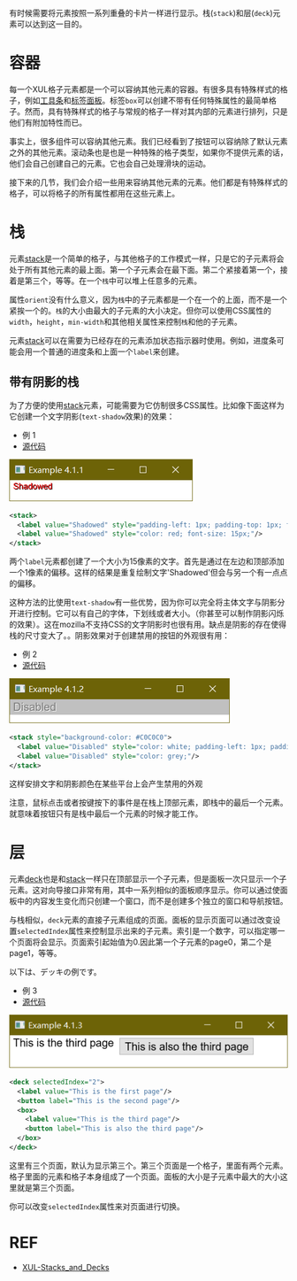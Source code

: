 有时候需要将元素按照一系列重叠的卡片一样进行显示。栈(`stack`)和层(`deck`)元素可以达到这一目的。

# 容器

每一个XUL格子元素都是一个可以容纳其他元素的容器。有很多具有特殊样式的格子，例如[工具条](./toolbars.md)和[标签面板](./tabboxes.zh.md)。标签`box`可以创建不带有任何特殊属性的最简单格子。然而，具有特殊样式的格子与常规的格子一样对其内部的元素进行排列，只是他们有附加特性而已。

事实上，很多组件可以容纳其他元素。我们已经看到了按钮可以容纳除了默认元素之外的其他元素。滚动条也是也是一种特殊的格子类型，如果你不提供元素的话，他们会自己创建自己的元素。它也会自己处理滑块的运动。

接下来的几节，我们会介绍一些用来容纳其他元素的元素。他们都是有特殊样式的格子，可以将格子的所有属性都用在这些元素上。

# 栈

元素[stack](./stack.md)是一个简单的格子，与其他格子的工作模式一样，只是它的子元素将会处于所有其他元素的最上面。第一个子元素会在最下面。第二个紧接着第一个，接着是第三个，等等。在一个`栈`中可以堆上任意多的元素。

属性`orient`没有什么意义，因为`栈`中的子元素都是一个在一个的上面，而不是一个紧挨一个的。`栈`的大小由最大的子元素的大小决定。但你可以使用CSS属性的`width`，`height`，`min-width`和其他相关属性来控制`栈`和他的子元素。

元素[stack](./stack.md)可以在需要为已经存在的元素添加状态指示器时使用。例如，进度条可能会用一个普通的进度条和上面一个`label`来创建。


## 带有阴影的栈


为了方便的使用[stack](./stack.md)元素，可能需要为它仿制很多CSS属性。比如像下面这样为它创建一个文字阴影(`text-shadow`效果)的效果：


 - 例 1
 - [源代码](./source/ex_stacks_1.xul)

![ex_stacks_1](./images/ex_stacks_1.png)

```xml
<stack>
  <label value="Shadowed" style="padding-left: 1px; padding-top: 1px; font-size: 15px"/>
  <label value="Shadowed" style="color: red; font-size: 15px;"/>
</stack>
```

两个`label`元素都创建了一个大小为15像素的文字。首先是通过在左边和顶部添加一个1像素的偏移。这样的结果是重复绘制文字'Shadowed'但会与另一个有一点点的偏移。

这种方法的比使用`text-shadow`有一些优势，因为你可以完全将主体文字与阴影分开进行控制。它可以有自己的字体，下划线或者大小。（你甚至可以制作阴影闪烁的效果）。这在mozilla不支持CSS的文字阴影时也很有用。缺点是阴影的存在使得栈的尺寸变大了。。阴影效果对于创建禁用的按钮的外观很有用：

 - 例 2
 - [源代码](./source/ex_stacks_2.xul)

![ex_stacks_2](./images/ex_stacks_2.png)

```xml
<stack style="background-color: #C0C0C0">
  <label value="Disabled" style="color: white; padding-left: 1px; padding-top: 1px;"/>
  <label value="Disabled" style="color: grey;"/>
</stack>
```

这样安排文字和阴影颜色在某些平台上会产生禁用的外观

注意，鼠标点击或者按键按下的事件是在栈上顶部元素，即栈中的最后一个元素。就意味着按钮只有是栈中最后一个元素的时候才能工作。

# 层

元素[deck](./deck.md)也是和[stack](./stack.md)一样只在顶部显示一个子元素，但是面板一次只显示一个子元素。这对向导接口非常有用，其中一系列相似的面板顺序显示。你可以通过使面板中的内容发生变化而只创建一个窗口，而不是创建多个独立的窗口和导航按钮。

与栈相似，`deck`元素的直接子元素组成的页面。面板的显示页面可以通过改变设置`selectedIndex`属性来控制显示出来的子元素。索引是一个数字，可以指定哪一个页面将会显示。页面索引起始值为0.因此第一个子元素的page0，第二个是page1，等等。


以下は、デッキの例です。

 - 例 3
 - [源代码](./source/ex_stacks_3.xul)

![ex_stacks_3](./images/ex_stacks_3.png)

```xml
<deck selectedIndex="2">
  <label value="This is the first page"/>
  <button label="This is the second page"/>
  <box>
    <label value="This is the third page"/>
    <button label="This is also the third page"/>
  </box>
</deck>
```

这里有三个页面，默认为显示第三个。第三个页面是一个格子，里面有两个元素。格子里面的元素和格子本身组成了一个页面。面板的大小是子元素中最大的大小这里就是第三个页面。

你可以改变`selectedIndex`属性来对页面进行切换。

# REF

 - [XUL-Stacks_and_Decks](https://developer.mozilla.org/en-US/docs/Archive/Mozilla/XUL/Tutorial/Stacks_and_Decks)
